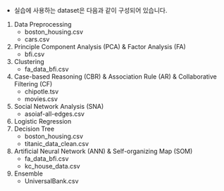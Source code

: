 - 실습에 사용하는 dataset은 다음과 같이 구성되어 있습니다.  

1. Data Preprocessing
    - boston_housing.csv
    - cars.csv
2. Principle Component Analysis (PCA) & Factor Analysis (FA)
    - bfi.csv
3. Clustering
    - fa_data_bfi.csv
4. Case-based Reasoning (CBR) & Association Rule (AR) & Collaborative Filtering (CF)  
    - chipotle.tsv
    - movies.csv
5. Social Network Analysis (SNA)
    - asoiaf-all-edges.csv
6. Logistic Regression
7. Decision Tree
    - boston_housing.csv
    - titanic_data_clean.csv
8. Artificial Neural Network (ANN) & Self-organizing Map (SOM)
    - fa_data_bfi.csv
    - kc_house_data.csv
9. Ensemble
    - UniversalBank.csv
